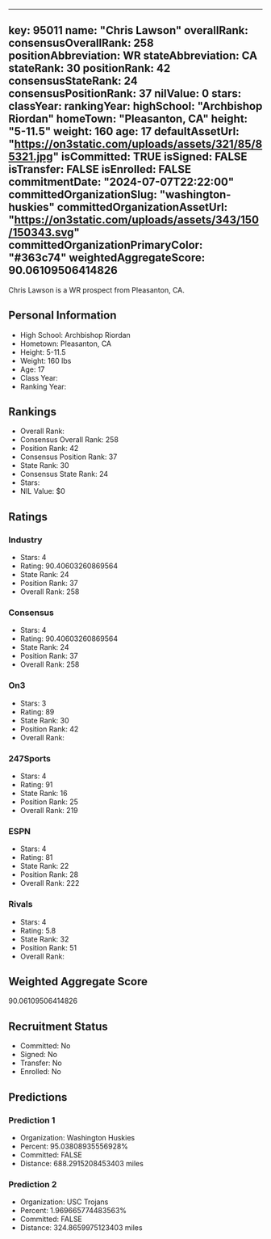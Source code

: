 ---
  key: 95011
  name: "Chris Lawson"
  overallRank: 
  consensusOverallRank: 258
  positionAbbreviation: WR
  stateAbbreviation: CA
  stateRank: 30
  positionRank: 42
  consensusStateRank: 24
  consensusPositionRank: 37
  nilValue: 0
  stars: 
  classYear: 
  rankingYear: 
  highSchool: "Archbishop Riordan"
  homeTown: "Pleasanton, CA"
  height: "5-11.5"
  weight: 160
  age: 17
  defaultAssetUrl: "https://on3static.com/uploads/assets/321/85/85321.jpg"
  isCommitted: TRUE
  isSigned: FALSE
  isTransfer: FALSE
  isEnrolled: FALSE
  commitmentDate: "2024-07-07T22:22:00"
  committedOrganizationSlug: "washington-huskies"
  committedOrganizationAssetUrl: "https://on3static.com/uploads/assets/343/150/150343.svg"
  committedOrganizationPrimaryColor: "#363c74"
  weightedAggregateScore: 90.06109506414826
  ---
  
  Chris Lawson is a WR prospect from Pleasanton, CA.
  
  ## Personal Information
  - High School: Archbishop Riordan
  - Hometown: Pleasanton, CA
  - Height: 5-11.5
  - Weight: 160 lbs
  - Age: 17
  - Class Year: 
  - Ranking Year: 
  
  ## Rankings
  - Overall Rank: 
  - Consensus Overall Rank: 258
  - Position Rank: 42
  - Consensus Position Rank: 37
  - State Rank: 30
  - Consensus State Rank: 24
  - Stars: 
  - NIL Value: $0
  
  ## Ratings
  
  ### Industry
  - Stars: 4
  - Rating: 90.40603260869564
  - State Rank: 24
  - Position Rank: 37
  - Overall Rank: 258
  
  ### Consensus
  - Stars: 4
  - Rating: 90.40603260869564
  - State Rank: 24
  - Position Rank: 37
  - Overall Rank: 258
  
  ### On3
  - Stars: 3
  - Rating: 89
  - State Rank: 30
  - Position Rank: 42
  - Overall Rank: 
  
  ### 247Sports
  - Stars: 4
  - Rating: 91
  - State Rank: 16
  - Position Rank: 25
  - Overall Rank: 219
  
  ### ESPN
  - Stars: 4
  - Rating: 81
  - State Rank: 22
  - Position Rank: 28
  - Overall Rank: 222
  
  ### Rivals
  - Stars: 4
  - Rating: 5.8
  - State Rank: 32
  - Position Rank: 51
  - Overall Rank: 
  
  ## Weighted Aggregate Score
  90.06109506414826
  
  ## Recruitment Status
  - Committed: No
  - Signed: No
  - Transfer: No
  - Enrolled: No
  
  
  
  ## Predictions
  
  ### Prediction 1
  - Organization: Washington Huskies
  - Percent: 95.03808935556928%
  - Committed: FALSE
  - Distance: 688.2915208453403 miles
  
  ### Prediction 2
  - Organization: USC Trojans
  - Percent: 1.969665774483563%
  - Committed: FALSE
  - Distance: 324.8659975123403 miles
  